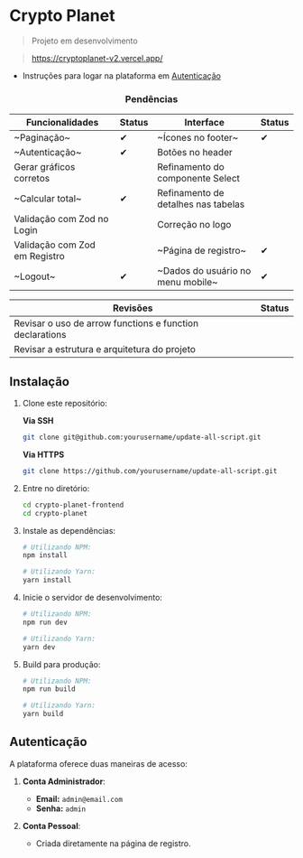 # Crypto Planet
> Projeto em desenvolvimento

> https://cryptoplanet-v2.vercel.app/

- Instruções para logar na plataforma em [Autenticação](#autenticação)

<div align="center">

### Pendências
| Funcionalidades               | Status  | Interface                           | Status  |
|-------------------------------|---------|-------------------------------------|---------|
| ~Paginação~                   | ✔       | ~Ícones no footer~                  | ✔       |
| ~Autenticação~                | ✔       | Botões no header                    |         |
| Gerar gráficos corretos       |         | Refinamento do componente Select    |         |
| ~Calcular total~              | ✔       | Refinamento de detalhes nas tabelas |         |
| Validação com Zod no Login    |         | Correção no logo                    |         |
| Validação com Zod em Registro |         | ~Página de registro~                | ✔       |
| ~Logout~                      | ✔       | ~Dados do usuário no menu mobile~   | ✔       |

| Revisões                                                  | Status  | 
|-----------------------------------------------------------|---------|
| Revisar o uso de arrow functions e function declarations  |         |
| Revisar a estrutura e arquitetura do projeto              |         |

</div>

## Instalação

1. Clone este repositório:
   
   **Via SSH**
     ```bash
     git clone git@github.com:yourusername/update-all-script.git
     ```
   **Via HTTPS**
     ```bash
     git clone https://github.com/yourusername/update-all-script.git
     ```

3. Entre no diretório:
   ```bash
   cd crypto-planet-frontend
   cd crypto-planet
   ```

4. Instale as dependências:
   ```bash
   # Utilizando NPM:
   npm install

   # Utilizando Yarn:
   yarn install
   ```

5. Inicie o servidor de desenvolvimento:
   ```bash
   # Utilizando NPM:
   npm run dev

   # Utilizando Yarn:
   yarn dev
   ```

6. Build para produção:
   ```bash
   # Utilizando NPM:
   npm run build

   # Utilizando Yarn:
   yarn build
   ```

## Autenticação
A plataforma oferece duas maneiras de acesso:

1. **Conta Administrador**:
   - **Email:** `admin@email.com`
   - **Senha:** `admin`

2. **Conta Pessoal**:
   - Criada diretamente na página de registro.

<br>
